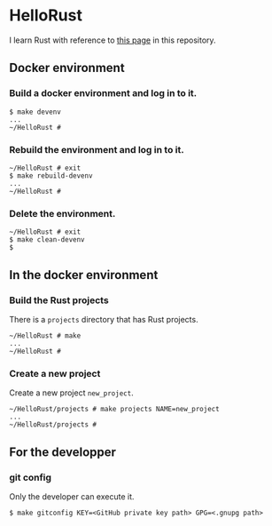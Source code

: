# HelloRust

I learn Rust with reference to [this page](https://doc.rust-jp.rs/book-ja/) in this repository.

## Docker environment

### Build a docker environment and log in to it.

```
$ make devenv
...
~/HelloRust # 
```

### Rebuild the environment and log in to it.

```
~/HelloRust # exit
$ make rebuild-devenv
...
~/HelloRust # 
```

### Delete the environment.

```
~/HelloRust # exit
$ make clean-devenv
$
```

## In the docker environment

### Build the Rust projects

There is a `projects` directory that has Rust projects.

```
~/HelloRust # make
...
~/HelloRust #
```

### Create a new project

Create a new project `new_project`.

```
~/HelloRust/projects # make projects NAME=new_project
...
~/HelloRust/projects #
```

## For the developper

### git config

Only the developer can execute it.

```
$ make gitconfig KEY=<GitHub private key path> GPG=<.gnupg path>
```

